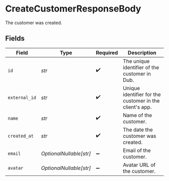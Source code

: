 # CreateCustomerResponseBody

The customer was created.


## Fields

| Field                                                   | Type                                                    | Required                                                | Description                                             |
| ------------------------------------------------------- | ------------------------------------------------------- | ------------------------------------------------------- | ------------------------------------------------------- |
| `id`                                                    | *str*                                                   | :heavy_check_mark:                                      | The unique identifier of the customer in Dub.           |
| `external_id`                                           | *str*                                                   | :heavy_check_mark:                                      | Unique identifier for the customer in the client's app. |
| `name`                                                  | *str*                                                   | :heavy_check_mark:                                      | Name of the customer.                                   |
| `created_at`                                            | *str*                                                   | :heavy_check_mark:                                      | The date the customer was created.                      |
| `email`                                                 | *OptionalNullable[str]*                                 | :heavy_minus_sign:                                      | Email of the customer.                                  |
| `avatar`                                                | *OptionalNullable[str]*                                 | :heavy_minus_sign:                                      | Avatar URL of the customer.                             |